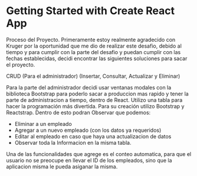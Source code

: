 # Getting Started with Create React App

Proceso del Proyecto.
Primeramente estoy realmente agradecido con Kruger por la oportunidad que me dio de realizar este desafio, debido al tiempo y para cumplir con la parte del desafio y puedan cumplir con las fechas establecidas, decidi encontrar las siguientes soluciones para sacar el proyecto.

CRUD (Para el administrador) (Insertar, Consultar, Actualizar y Eliminar)

Para la parte del administrador decidi usar ventanas modales con la biblioteca Bootstrap para poderlo sacar a produccion mas rapido y tener la parte de administracion a tiempo, dentro de React. Utilizo una tabla para hacer la programación más divertida. Para su creación utilizo Bootstrap y Reactstrap.
Dentro de esto podran Observar que podemos:
- Eliminar a un empleado
- Agregar a un nuevo empleado (con los datos ya requeridos)
- Editar al empleado en caso que haya una actualizacion de datos
- Observar toda la Informacion en la misma tabla.

Una de las funcionalidades que agrege es el conteo automatica, para que el usuario no se preocupe en llevar el ID de los empleados, sino que la aplicacion misma le pueda asiganar la misma. 

